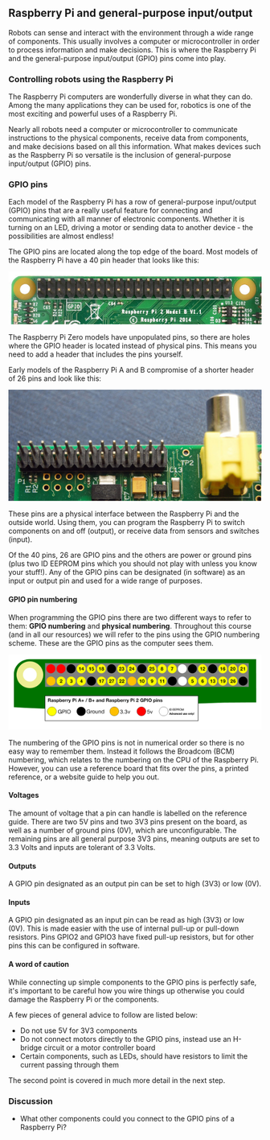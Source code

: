 [comment]: # (
Is this step open? Y/N
If so, short description of this step:
Related links:
Related files:
)

## Raspberry Pi and general-purpose input/output

Robots can sense and interact with the environment through a wide range of components. This usually involves a computer or microcontroller in order to process information and make decisions. This is where the Raspberry Pi and the general-purpose input/output (GPIO) pins come into play.

### Controlling robots using the Raspberry Pi

The Raspberry Pi computers are wonderfully diverse in what they can do. Among the many applications they can be used for, robotics is one of the most exciting and powerful uses of a Raspberry Pi.

Nearly all robots need a computer or microcontroller to communicate instructions to the physical components, receive data from components, and make decisions based on all this information. What makes devices such as the Raspberry Pi so versatile is the inclusion of general-purpose input/output (GPIO) pins.

### GPIO pins

Each model of the Raspberry Pi has a row of general-purpose input/output (GPIO) pins that are a really useful feature for connecting and communicating with all manner of electronic components. Whether it is turning on an LED, driving a motor or sending data to another device - the possibilities are almost endless! 

The GPIO pins are located along the top edge of the board. Most models of the Raspberry Pi have a 40 pin header that looks like this:

[comment]: # (Source Raspberry Pi 4 image)

![The GPIO pins on a Raspberry Pi 4 with a 40 pin header](images/1_5-gpio-pins-raspberry-pi-4-40-header.jpg)

The Raspberry Pi Zero models have unpopulated pins, so there are holes where the GPIO header is located instead of physical pins. This means you need to add a header that includes the pins yourself.  

[comment]: # (picture?)

Early models of the Raspberry Pi A and B compromise of a shorter header of 26 pins and look like this:

![The GPIO pins on a Raspberry Pi 1 with a 26 pin header](images/1_5-gpio-pins-raspberry-pi-1-26-header.jpg)

These pins are a physical interface between the Raspberry Pi and the outside world. Using them, you can program the Raspberry Pi to switch components on and off (output), or receive data from sensors and switches (input). 

Of the 40 pins, 26 are GPIO pins and the others are power or ground pins (plus two ID EEPROM pins which you should not play with unless you know your stuff!). Any of the GPIO pins can be designated (in software) as an input or output pin and used for a wide range of purposes.

#### GPIO pin numbering

When programming the GPIO pins there are two different ways to refer to them: **GPIO numbering** and **physical numbering**. Throughout this course (and in all our resources) we will refer to the pins using the GPIO numbering scheme. These are the GPIO pins as the computer sees them. 

![The layout of the GPIO pins on a 40 pin Raspberry Pi which can be used as a reference guide.](images/1_5-gpio-numbers-raspberry-pi-40-pin-header.png)

The numbering of the GPIO pins is not in numerical order so there is no easy way to remember them. Instead it follows the Broadcom (BCM) numbering, which relates to the numbering on the CPU of the Raspberry Pi. However, you can use a reference board that fits over the pins, a printed reference, or a website guide to help you out.

[comment]: # (Link to reference guide / board?)

#### Voltages

The amount of voltage that a pin can handle is labelled on the reference guide. There are two 5V pins and two 3V3 pins present on the board, as well as a number of ground pins (0V), which are unconfigurable. The remaining pins are all general purpose 3V3 pins, meaning outputs are set to 3.3 Volts and inputs are tolerant of 3.3 Volts.

#### Outputs

A GPIO pin designated as an output pin can be set to high (3V3) or low (0V).

#### Inputs

A GPIO pin designated as an input pin can be read as high (3V3) or low (0V). This is made easier with the use of internal pull-up or pull-down resistors. Pins GPIO2 and GPIO3 have fixed pull-up resistors, but for other pins this can be configured in software.

#### A word of caution

While connecting up simple components to the GPIO pins is perfectly safe, it's important to be careful how you wire things up otherwise you could damage the Raspberry Pi or the components. 

A few pieces of general advice to follow are listed below:

+ Do not use 5V for 3V3 components
+ Do not connect motors directly to the GPIO pins, instead use an H-bridge circuit or a motor controller board
+ Certain components, such as LEDs, should have resistors to limit the current passing through them

The second point is covered in much more detail in the next step.

### Discussion

+ What other components could you connect to the GPIO pins of a Raspberry Pi?